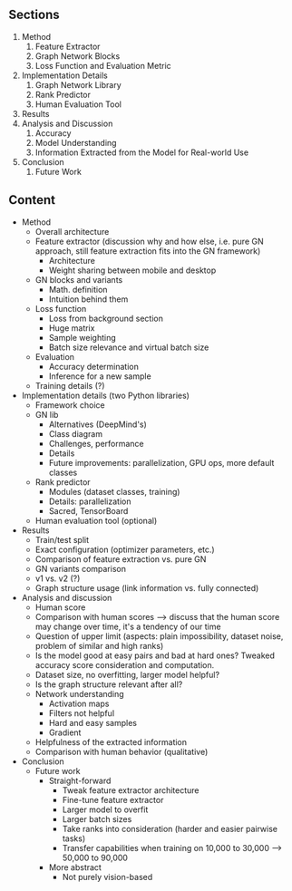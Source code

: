 ## Sections

1. Method
    1. Feature Extractor
    2. Graph Network Blocks
    3. Loss Function and Evaluation Metric
2. Implementation Details
    1. Graph Network Library
    2. Rank Predictor
    3. Human Evaluation Tool
3. Results
4. Analysis and Discussion
    1. Accuracy
    2. Model Understanding
    3. Information Extracted from the Model for Real-world Use
5. Conclusion
    1. Future Work


## Content

* Method
  * Overall architecture
  * Feature extractor (discussion why and how else, i.e. pure GN approach, still feature extraction fits into the GN framework)
    * Architecture
    * Weight sharing between mobile and desktop
  * GN blocks and variants
    * Math. definition
    * Intuition behind them
  * Loss function
    * Loss from background section
    * Huge matrix
    * Sample weighting
    * Batch size relevance and virtual batch size
  * Evaluation
    * Accuracy determination
    * Inference for a new sample
  * Training details (?)
* Implementation details (two Python libraries)
  * Framework choice
  * GN lib
    * Alternatives (DeepMind's)
    * Class diagram
    * Challenges, performance
    * Details
    * Future improvements: parallelization, GPU ops, more default classes
  * Rank predictor
    * Modules (dataset classes, training)
    * Details: parallelization
    * Sacred, TensorBoard
  * Human evaluation tool (optional)
* Results
  * Train/test split
  * Exact configuration (optimizer parameters, etc.)
  * Comparison of feature extraction vs. pure GN
  * GN variants comparison
  * v1 vs. v2 (?)
  * Graph structure usage (link information vs. fully connected)
* Analysis and discussion
  * Human score
  * Comparison with human scores --> discuss that the human score may change over time, it's a tendency of our time
  * Question of upper limit (aspects: plain impossibility, dataset noise, problem of similar and high ranks)
  * Is the model good at easy pairs and bad at hard ones? Tweaked accuracy score consideration and computation.
  * Dataset size, no overfitting, larger model helpful?
  * Is the graph structure relevant after all?
  * Network understanding
    * Activation maps
    * Filters not helpful
    * Hard and easy samples
    * Gradient
  * Helpfulness of the extracted information
  * Comparison with human behavior (qualitative)
* Conclusion
  * Future work
    * Straight-forward
        * Tweak feature extractor architecture
        * Fine-tune feature extractor
        * Larger model to overfit
        * Larger batch sizes
        * Take ranks into consideration (harder and easier pairwise tasks)
        * Transfer capabilities when training on 10,000 to 30,000 --> 50,000 to 90,000
    * More abstract
        * Not purely vision-based
